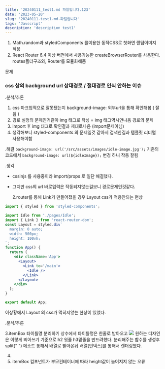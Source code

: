 ```yaml
---
title: '20240111_test1.md 파일입니다.123'
date: '2023-05-20'
slug: '20240111-test1-md-파일입니다'
tags: 'Javscript'
description: 'description test1'
---
```


1. Math.random과 styledComponents 를이용한 동적CSS로 첫화면 랜덤이미지 적용
2. React Router 6.4 이상 버전에서 사용가능한 createBrowserRouter를 사용한다.
   routes폴더구조와, Router를 모듈화해줌

문제

### css 상의 background url 상대경로 / 절대경로 인식 안하는 이슈

.분석/추론

1. css 마크업적으로 잘못됐는지 background-image: 외부url을 통해 확인해봄 ( 잘됨 )
2. 경로 설정의 문제인거같아 img 태그로 작성 = img 태그역시안나옴 경로의 문제
3. import 후 img 태그로 확인결과 제대로나옴 (import문제아님)
4. 생각해보니 styled-components 의 문제일것 같아서 검색한결과 템플릿 리터럴 사용해야함

.해결
`background-image: url('/src/assets/images/idle-image.jpg');`
기존의 코드에서
`background-image: url(${idleImage});`
변경 하니 작동 잘됨

.생각

- cssinjs 를 사용중이라 import/props 로 일단 해결했다.
- 그치만 css의 url 바로입력은 작동되지않는걸보니 경로문제인것같다.

  2.router를 통해 Link가 만들어졌을 경우 Layout css가 적용안되는 현상

```jsx
import { styled } from 'styled-components';

import Idle from './pages/Idle';
import { Link } from 'react-router-dom';
const Layout = styled.div`
  margin: 0 auto;
  width: 500px;
  height: 100vh;
`;
function App() {
  return (
    <div className='App'>
      <Layout>
        <Link to='/main'>
          <Idle />
        </Link>
      </Layout>
    </div>
  );
}

export default App;
```

이상황에서 Layout 의 css가 먹히지않는 현상이 있었다.

.분석/추론

3.itemBox 타이틀명 분리하기
상수에서 타이틀명은 한줄로 받아오고
![](https://velog.velcdn.com/images/smurf_/post/8c31734a-8fdf-4e7e-8b23-76a1aee62997/image.png)
원하는 디자인은 이렇게 띄어쓰기 기준으로 h2 윗줄
h3밑줄을 만드려했다.
분리해주는 함수를 생성후 split(" ") 메소드 통해서 배열로 받아온뒤
배열[인덱스]를 통해서 렌더링했다.

4.
1. itemBox 컴포넌트가 부모컨테이너에 따라 height값이 늘어지지 않는 오류
